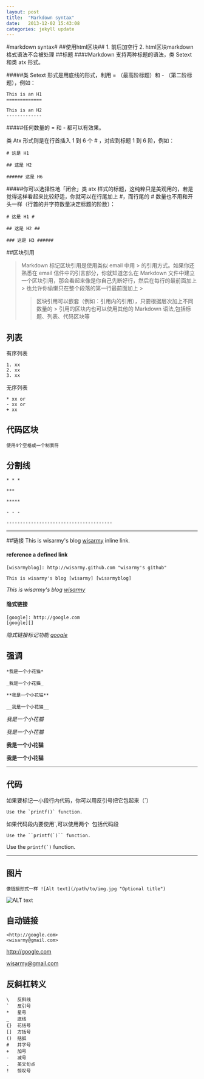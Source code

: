 ```yaml
---
layout: post
title:  "Markdown syntax"
date:   2013-12-02 15:43:08
categories: jekyll update
---
```

#markdown syntax#
##使用html区块##
    1. 前后加空行
    2. html区块markdown格式语法不会被处理
##标题
####Markdown 支持两种标题的语法，类 Setext 和类 atx 形式。

#####类 Setext 形式是用底线的形式，利用 = （最高阶标题）和 - （第二阶标题），例如：

    This is an H1
    =============

    This is an H2
    -------------
#####任何数量的 = 和 - 都可以有效果。

类 Atx 形式则是在行首插入 1 到 6 个 # ，对应到标题 1 到 6 阶，例如：

    # 这是 H1

    ## 这是 H2

    ###### 这是 H6
#####你可以选择性地「闭合」类 atx                             样式的标题，这纯粹只是美观用的，若是觉得这样看起来比较舒适，你就可以在行尾加上     #，而行尾的 # 数量也不用和开头一样（行首的井字符数量决定标题的阶数）：

    # 这是 H1 #

    ## 这是 H2 ##

    ### 这是 H3 ######
##区块引用
>Markdown 标记区块引用是使用类似 email 中用 > 的引用方式。如果你还熟悉在 email 信件中的引言部分，你就知道怎么在 Markdown 文件中建立一个区块引用，那会看起来像是你自己先断好行，然后在每行的最前面加上 > 也允许你偷懒只在整个段落的第一行最前面加上 >
>>区块引用可以嵌套（例如：引用内的引用），只要根据层次加上不同数量的 >
引用的区块内也可以使用其他的 Markdown 语法,包括标题、列表、代码区块等
## 列表
有序列表

    1. xx
    2. xx
    3. xx

无序列表

    * xx or
    - xx or
    + xx 
## 代码区块
    使用4个空格或一个制表符
## 分割线
    * * *

    ***
    
    *****
    
    - - -
    
    ---------------------------------------
- --------------------------------------------------------------------------------------

##链接
    This is wisarmy's blog [wisarmy](http://github.com/wisarmy/ "wisarmy's github") inline link.
    
#### reference a defined link

    [wisarmyblog]: http://wisarmy.github.com "wisarmy's github"
    
    This is wisarmy's blog [wisarmy] [wisarmyblog]
    
*This is wisarmy's blog [wisarmy][wisarmyblog]*

#### 隐式链接
    [google]: http://google.com
    [google][]
    

*隐式链接标记功能 [google][]*

[wisarmyblog]: http://wisarmy.github.com "wisarmy's github"   
[google]: http://google.com
[wisarmy]: http://github.com/wisarmy


## 强调
    *我是一个小花猫*

    _我是一个小花猫_
    
    **我是一个小花猫**
    
    __我是一个小花猫__

*我是一个小花猫*

_我是一个小花猫_

**我是一个小花猫**

__我是一个小花猫__


- --------------------------------------------------------------------------------------

## 代码

如果要标记一小段行内代码，你可以用反引号把它包起来（`）

    Use the `printf()` function.
如果代码段内要使用`,可以使用两个`` ``包括代码段

    Use the ``printf(`)`` function.

Use the ``printf(`)`` function.

- --------------------------------------------------------------------------------------
## 图片
    像链接形式一样 ![Alt text](/path/to/img.jpg "Optional title")
![ALT text](http://g.hiphotos.baidu.com/image/w%3D2048/sign=2eea3a0b64380cd7e61ea5ed957cac34/a6efce1b9d16fdfa31c50355b58f8c5495ee7be4.jpg "image title")

## 自动链接
    <http://google.com>
    <wisarmy@gmail.com>
<http://google.com>

<wisarmy@gmail.com>

## 反斜杠转义
    \   反斜线
    `   反引号
    *   星号
    _   底线
    {}  花括号
    []  方括号
    ()  括弧
    #   井字号
    +   加号
    -   减号
    .   英文句点
    !   惊叹号
